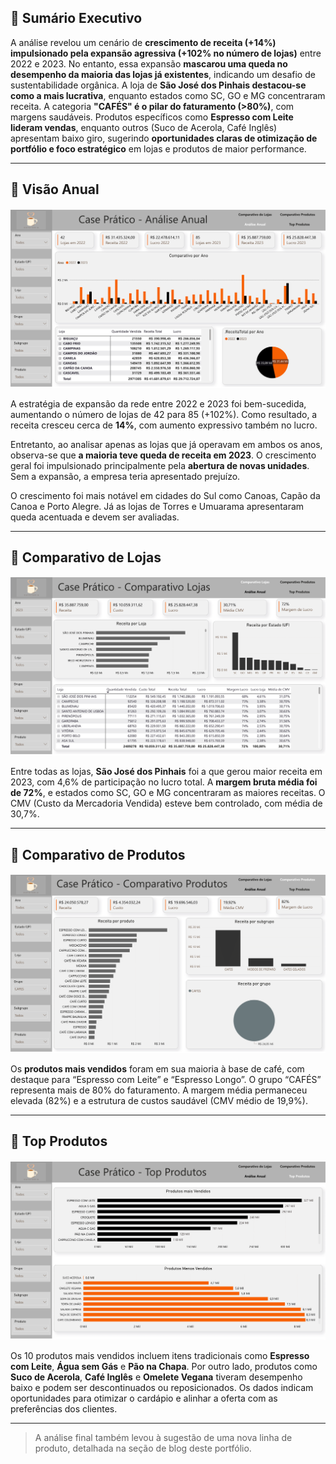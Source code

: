 ## 📝 Sumário Executivo

A análise revelou um cenário de **crescimento de receita (+14%) impulsionado pela expansão agressiva (+102% no número de lojas)** entre 2022 e 2023. No entanto, essa expansão **mascarou uma queda no desempenho da maioria das lojas já existentes**, indicando um desafio de sustentabilidade orgânica. A loja de **São José dos Pinhais destacou-se como a mais lucrativa**, enquanto estados como SC, GO e MG concentraram receita. A categoria **"CAFÉS" é o pilar do faturamento (>80%)**, com margens saudáveis. Produtos específicos como **Espresso com Leite lideram vendas**, enquanto outros (Suco de Acerola, Café Inglês) apresentam baixo giro, sugerindo **oportunidades claras de otimização de portfólio e foco estratégico** em lojas e produtos de maior performance.


---

## 🔹 Visão Anual

![Análise Anual](../img/analise_anual.png)

A estratégia de expansão da rede entre 2022 e 2023 foi bem-sucedida, aumentando o número de lojas de 42 para 85 (+102%). Como resultado, a receita cresceu cerca de **14%**, com aumento expressivo também no lucro. 

Entretanto, ao analisar apenas as lojas que já operavam em ambos os anos, observa-se que **a maioria teve queda de receita em 2023**. O crescimento geral foi impulsionado principalmente pela **abertura de novas unidades**. Sem a expansão, a empresa teria apresentado prejuízo.

O crescimento foi mais notável em cidades do Sul como Canoas, Capão da Canoa e Porto Alegre. Já as lojas de Torres e Umuarama apresentaram queda acentuada e devem ser avaliadas.

---

## 🔹 Comparativo de Lojas

![Comparativo Lojas](../img/comparativo_loja.png)

Entre todas as lojas, **São José dos Pinhais** foi a que gerou maior receita em 2023, com 4,6% de participação no lucro total. A **margem bruta média foi de 72%**, e estados como SC, GO e MG concentraram as maiores receitas. O CMV (Custo da Mercadoria Vendida) esteve bem controlado, com média de 30,7%.

---

## 🔹 Comparativo de Produtos

![Comparativo Produtos](../img/comparativo_produtos.png)

Os **produtos mais vendidos** foram em sua maioria à base de café, com destaque para “Espresso com Leite” e “Espresso Longo”. O grupo “CAFÉS” representa mais de 80% do faturamento. A margem média permaneceu elevada (82%) e a estrutura de custos saudável (CMV médio de 19,9%).

---

## 🔹 Top Produtos

![Top Produtos](../img/top_produtos.png)

Os 10 produtos mais vendidos incluem itens tradicionais como **Espresso com Leite**, **Água sem Gás** e **Pão na Chapa**. Por outro lado, produtos como **Suco de Acerola**, **Café Inglês** e **Omelete Vegana** tiveram desempenho baixo e podem ser descontinuados ou reposicionados. Os dados indicam oportunidades para otimizar o cardápio e alinhar a oferta com as preferências dos clientes.

---

> A análise final também levou à sugestão de uma nova linha de produto, detalhada na seção de blog deste portfólio.
